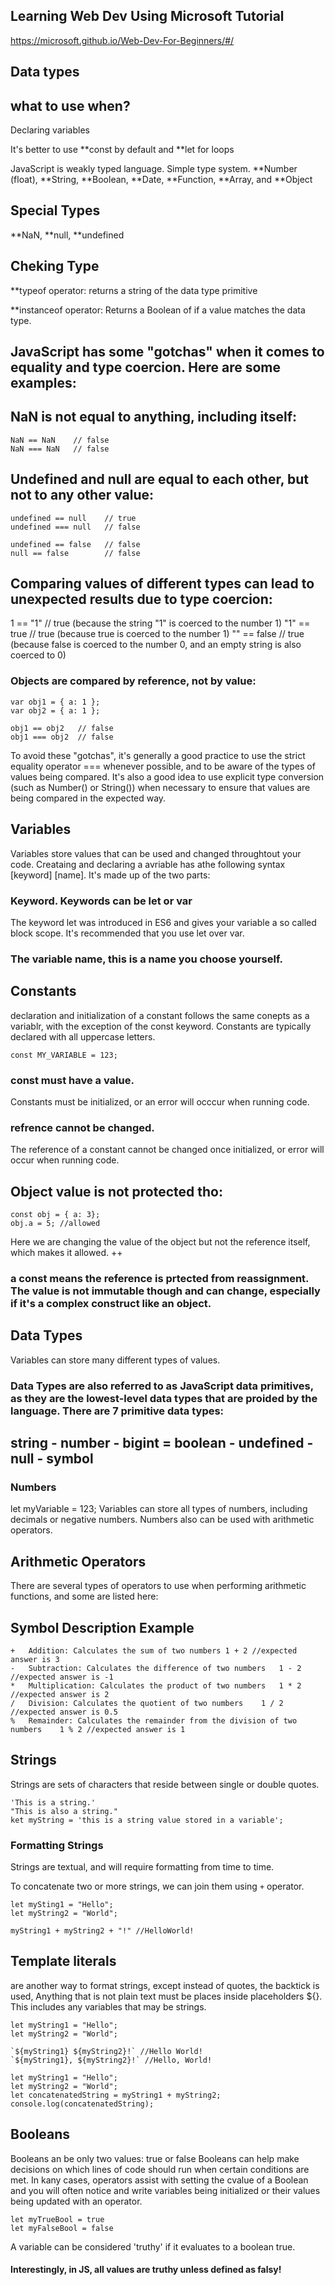 ## Learning Web Dev Using Microsoft Tutorial
https://microsoft.github.io/Web-Dev-For-Beginners/#/ 

## Data types 
## what to use when? 

Declaring variables 

It's better to use **const by default 
and **let for loops

JavaScript is weakly typed language. 
Simple type system. 
**Number (float), **String, **Boolean, **Date, **Function, **Array, and **Object

## Special Types 
**NaN, **null, **undefined

## Cheking Type 

**typeof operator: returns a string of the data type primitive 

**instanceof operator: Returns a Boolean of if a value matches the data type. 

## JavaScript has some "gotchas" when it comes to equality and type coercion. Here are some examples:

## NaN is not equal to anything, including itself:
```
NaN == NaN    // false
NaN === NaN   // false
```
## Undefined and null are equal to each other, but not to any other value:
```
undefined == null    // true
undefined === null   // false

undefined == false   // false
null == false        // false
```
## Comparing values of different types can lead to unexpected results due to type coercion:
1 == "1"   // true (because the string "1" is coerced to the number 1)
"1" == true // true (because true is coerced to the number 1)
"" == false // true (because false is coerced to the number 0, and an empty string is also coerced to 0)
### Objects are compared by reference, not by value:
```
var obj1 = { a: 1 };
var obj2 = { a: 1 };

obj1 == obj2   // false
obj1 === obj2  // false
```
To avoid these "gotchas", it's generally a good practice to use the strict equality operator === whenever possible, and to be aware of the types of values being compared. It's also a good idea to use explicit type conversion (such as Number() or String()) when necessary to ensure that values are being compared in the expected way.

## Variables 
Variables store values that can be used and changed throughtout your code. 
Creataing and declaring a avriable has athe following syntax [keyword] [name]. It's made up of the two parts: 
### Keyword. Keywords can be let or var
The keyword let was introduced in ES6 and gives your variable a so called block scope. It's recommended that you use let over var. 
### The variable name, this is a name you choose yourself. 


## Constants
declaration and initialization of a constant follows the same conepts as a variablr, with the exception of the const keyword. Constants are typically declared with all uppercase letters.

```
const MY_VARIABLE = 123;
```
### const must have a value. 
Constants must be initialized, or an error will occcur when running code.
### refrence cannot be changed. 
The reference of a constant cannot be changed once initialized, or error will occur when running code. 

## Object value is not protected tho: 
```
const obj = { a: 3};
obj.a = 5; //allowed
```
Here we are changing the value of the object but not the reference itself, which makes it allowed. ++ 
### a const means the reference is prtected from reassignment. The value is not immutable though and can change, especially if it's a complex construct like an object. 


## Data Types
Variables can store many different types of values. 
### Data Types are also referred to as JavaScript data primitives, as they are the lowest-level data types that are proided by the language. There are 7 primitive data types: 
## string - number - bigint = boolean - undefined - null - symbol



### Numbers
let myVariable = 123;
Variables can store all types of numbers, including decimals or negative numbers. Numbers also can be used with arithmetic operators.

## Arithmetic Operators
There are several types of operators to use when performing arithmetic functions, and some are listed here:

## Symbol	Description	     Example
```
+	Addition: Calculates the sum of two numbers	1 + 2 //expected answer is 3
-	Subtraction: Calculates the difference of two numbers	1 - 2 //expected answer is -1
*	Multiplication: Calculates the product of two numbers	1 * 2 //expected answer is 2
/	Division: Calculates the quotient of two numbers	1 / 2 //expected answer is 0.5
%	Remainder: Calculates the remainder from the division of two numbers	1 % 2 //expected answer is 1
```


## Strings 
Strings are sets of characters that reside between single or double quotes.
``` 
'This is a string.'
"This is also a string."
ket myString = 'this is a string value stored in a variable';
```

### Formatting Strings 
Strings are textual, and will require formatting from time to time. 

To concatenate two or more strings, we can join them using ```+``` operator.
```
let mySting1 = "Hello";
let myString2 = "World";

myString1 + myString2 + "!" //HelloWorld!
```


## Template literals 

are another way to format strings, except instead of quotes, the backtick is used, Anything that is not plain text must be places inside placeholders ${}. This includes any variables that may be strings. 
```
let myString1 = "Hello";
let myString2 = "World";

`${myString1} ${myString2}!` //Hello World!
`${myString1}, ${myString2}!` //Hello, World!

```

```
let myString1 = "Hello";
let myString2 = "World";
let concatenatedString = myString1 + myString2;
console.log(concatenatedString);
```



## Booleans

Booleans an be only two values: true or false
Booleans can help make decisions on which lines of code should run when certain conditions are met. In kany cases, operators assist with setting the cvalue of a Boolean and you will often notice and write variables being initialized or their values being updated with an operator. 

``` 
let myTrueBool = true
let myFalseBool = false
```
A variable can be considered 'truthy' if it evaluates to a boolean true. 
#### Interestingly, in JS, all values are truthy unless defined as falsy!

